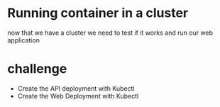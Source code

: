 # Running container in a cluster

now that we have a cluster we need to test if it works and run our web application

# challenge
* Create the API deployment with Kubectl
* Create the Web Deployment with Kubectl